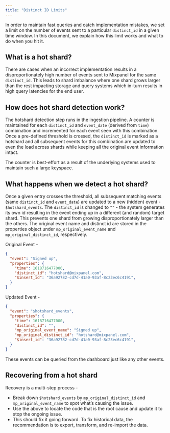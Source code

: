 ```yaml
---
title: "Distinct ID Limits"
---
```

In order to maintain fast queries and catch implementation mistakes, we set a limit on the number of events sent to a particular `distinct_id` in a given time window. In this document, we explain how this limit works and what to do when you hit it.

## What is a hot shard?
There are cases when an incorrect implementation results in a disproportionately high number of events sent to Mixpanel for the same `distinct_id`. This leads to shard imbalance where one shard grows larger than the rest impacting storage and query systems which in-turn results in high query latencies for the end user.

## How does hot shard detection work?
The hotshard detection step runs in the ingestion pipeline. A counter is maintained for each `distinct_id` and `event_date` (derived from `time`) combination and incremented for each event seen with this combination. Once a pre-defined threshold is crossed, the `distinct_id` is marked as a hotshard and all subsequent events for this combination are updated to even the load across shards while keeping all the original event information intact.

The counter is best-effort as a result of the underlying systems used to maintain such a large keyspace.

## What happens when we detect a hot shard?
Once a given entry crosses the threshold, all subsequent matching events (same `distinct_id` and `event_date`) are updated to a new (hidden) event - `$hotshard_events`. The `distinct_id` is changed to `""` - the system generates its own id resulting in the event ending up in a different (and random) target shard. This prevents one shard from growing disproportionately larger than the others. The original event name and distinct id are stored in the properties object under `mp_original_event_name` and `mp_original_distinct_id`, respectively.

Original Event - 
```json
{
  "event": "Signed up",
  "properties": {
    "time": 1618716477000,
    "distinct_id": "hotshard@mixpanel.com",
    "$insert_id": "36a92782-cd7d-41a0-93af-8c23ec6c4191",
  }
}
```

Updated Event - 
```json
{
  "event": "$hotshard_events",
  "properties": {
    "time": 1618716477000,
    "distinct_id": "",
    "mp_original_event_name": "Signed up",
    "mp_original_distinct_id": "hotshard@mixpanel.com",
    "$insert_id": "36a92782-cd7d-41a0-93af-8c23ec6c4191",
  }
}
```

These events can be queried from the dashboard just like any other events.

## Recovering from a hot shard
Recovery is a multi-step process -
* Break down `$hotshard_events` by `mp_original_distinct_id` and `mp_original_event_name` to spot what’s causing the issue.
* Use the above to locate the code that is the root cause and update it to stop the ongoing issue.
* This should fix it going forward. To fix historical data, the recommendation is to export, transform, and re-import the data.
